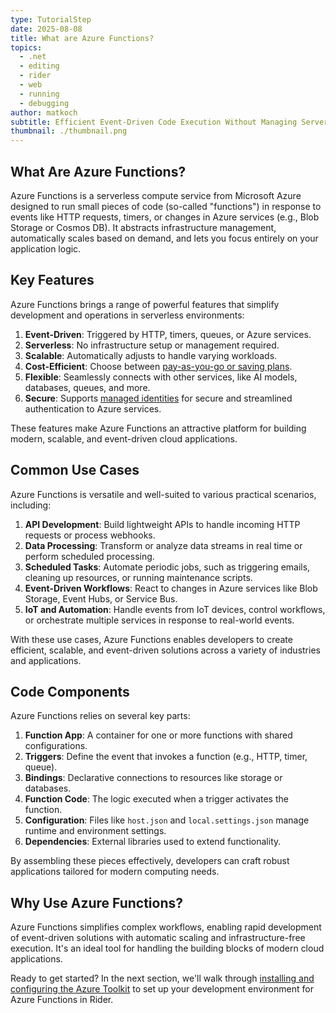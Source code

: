 ```yaml
---
type: TutorialStep
date: 2025-08-08
title: What are Azure Functions?
topics:
  - .net
  - editing
  - rider
  - web
  - running
  - debugging
author: matkoch
subtitle: Efficient Event-Driven Code Execution Without Managing Servers.
thumbnail: ./thumbnail.png
---
```


## What Are Azure Functions?

Azure Functions is a serverless compute service from Microsoft Azure designed to run small pieces of code (so-called "functions") in response to events like HTTP requests, timers, or changes in Azure services (e.g., Blob Storage or Cosmos DB). It abstracts infrastructure management, automatically scales based on demand, and lets you focus entirely on your application logic.

## Key Features

Azure Functions brings a range of powerful features that simplify development and operations in serverless environments:

1. **Event-Driven**: Triggered by HTTP, timers, queues, or Azure services.
2. **Serverless**: No infrastructure setup or management required.
3. **Scalable**: Automatically adjusts to handle varying workloads.
4. **Cost-Efficient**: Choose between [pay-as-you-go or saving plans](https://azure.microsoft.com/en-us/pricing/details/functions/?cdn=disable).
5. **Flexible**: Seamlessly connects with other services, like AI models, databases, queues, and more.
6. **Secure**: Supports [managed identities](https://learn.microsoft.com/en-us/entra/identity/managed-identities-azure-resources/overview) for secure and streamlined authentication to Azure services.

These features make Azure Functions an attractive platform for building modern, scalable, and event-driven cloud applications.

## Common Use Cases

Azure Functions is versatile and well-suited to various practical scenarios, including:

1. **API Development**: Build lightweight APIs to handle incoming HTTP requests or process webhooks.
2. **Data Processing**: Transform or analyze data streams in real time or perform scheduled processing.
3. **Scheduled Tasks**: Automate periodic jobs, such as triggering emails, cleaning up resources, or running maintenance scripts.
4. **Event-Driven Workflows**: React to changes in Azure services like Blob Storage, Event Hubs, or Service Bus.
5. **IoT and Automation**: Handle events from IoT devices, control workflows, or orchestrate multiple services in response to real-world events.

With these use cases, Azure Functions enables developers to create efficient, scalable, and event-driven solutions across a variety of industries and applications.

## Code Components

Azure Functions relies on several key parts:

1. **Function App**: A container for one or more functions with shared configurations.
2. **Triggers**: Define the event that invokes a function (e.g., HTTP, timer, queue).
3. **Bindings**: Declarative connections to resources like storage or databases.
4. **Function Code**: The logic executed when a trigger activates the function.
5. **Configuration**: Files like `host.json` and `local.settings.json` manage runtime and environment settings.
6. **Dependencies**: External libraries used to extend functionality.

By assembling these pieces effectively, developers can craft robust applications tailored for modern computing needs.

## Why Use Azure Functions?

Azure Functions simplifies complex workflows, enabling rapid development of event-driven solutions with automatic scaling and infrastructure-free execution. It's an ideal tool for handling the building blocks of modern cloud applications.

Ready to get started? In the next section, we'll walk through [installing and configuring the Azure Toolkit](../installing-and-configuring-azure-toolkit/) to set up your development environment for Azure Functions in Rider.
